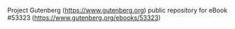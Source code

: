 Project Gutenberg (https://www.gutenberg.org) public repository for
eBook #53323 (https://www.gutenberg.org/ebooks/53323)

